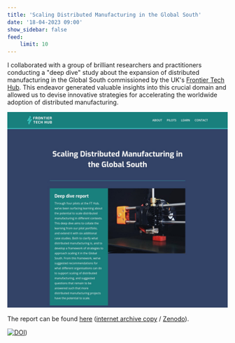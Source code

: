 ```yaml
---
title: 'Scaling Distributed Manufacturing in the Global South'
date: '18-04-2023 09:00'
show_sidebar: false
feed:
    limit: 10
---
```


I collaborated with a group of brilliant researchers and practitioners conducting a "deep dive" study about the expansion of distributed manufacturing in the Global South commissioned by the UK's [Frontier Tech Hub](https://www.frontiertechhub.org/). This endeavor generated valuable insights into this crucial domain and allowed us to devise innovative strategies for accelerating the worldwide adoption of distributed manufacturing.

[![FT Hub Deep Dive - Scaling Distributed Manufacturing in the Global South](web.archive.jpeg)](https://www.frontiertechhub.org/resources/dm-evidence/)

The report can be found [here](https://www.frontiertechhub.org/resources/dm-evidence/) ([internet archive copy](https://web.archive.org/web/20230419093958/https://www.frontiertechhub.org/resources/dm-evidence/) / [Zenodo](https://zenodo.org/records/7916430)).

[![DOI](https://zenodo.org/badge/DOI/10.5281/zenodo.7916430.svg)](https://zenodo.org/records/7916430))